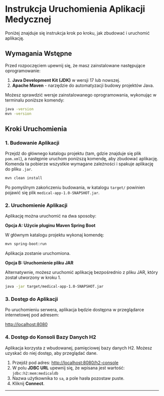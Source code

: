 # Instrukcja Uruchomienia Aplikacji Medycznej

Poniżej znajduje się instrukcja krok po kroku, jak zbudować i uruchomić aplikację.

## Wymagania Wstępne

Przed rozpoczęciem upewnij się, że masz zainstalowane następujące oprogramowanie:

1.  **Java Development Kit (JDK)** w wersji 17 lub nowszej.
2.  **Apache Maven** - narzędzie do automatyzacji budowy projektów Java.

Możesz sprawdzić wersje zainstalowanego oprogramowania, wykonując w terminalu poniższe komendy:
```bash
java -version
mvn -version
```

## Kroki Uruchomienia

### 1. Budowanie Aplikacji

Przejdź do głównego katalogu projektu (tam, gdzie znajduje się plik `pom.xml`), a następnie uruchom poniższą komendę, aby zbudować aplikację. Komenda ta pobierze wszystkie wymagane zależności i spakuje aplikację do pliku `.jar`.

```bash
mvn clean install
```

Po pomyślnym zakończeniu budowania, w katalogu `target/` powinien pojawić się plik `medical-app-1.0-SNAPSHOT.jar`.

### 2. Uruchomienie Aplikacji

Aplikację można uruchomić na dwa sposoby:

**Opcja A: Użycie pluginu Maven Spring Boot**

W głównym katalogu projektu wykonaj komendę:

```bash
mvn spring-boot:run
```

Aplikacja zostanie uruchomiona.

**Opcja B: Uruchomienie pliku JAR**

Alternatywnie, możesz uruchomić aplikację bezpośrednio z pliku JAR, który został utworzony w kroku 1.

```bash
java -jar target/medical-app-1.0-SNAPSHOT.jar
```

### 3. Dostęp do Aplikacji

Po uruchomieniu serwera, aplikacja będzie dostępna w przeglądarce internetowej pod adresem:

[http://localhost:8080](http://localhost:8080)

### 4. Dostęp do Konsoli Bazy Danych H2

Aplikacja korzysta z wbudowanej, pamięciowej bazy danych H2. Możesz uzyskać do niej dostęp, aby przeglądać dane.

1.  Przejdź pod adres: [http://localhost:8080/h2-console](http://localhost:8080/h2-console)
2.  W polu **JDBC URL** upewnij się, że wpisana jest wartość: `jdbc:h2:mem:medicaldb`
3.  Nazwa użytkownika to `sa`, a pole hasła pozostaw puste.
4.  Kliknij **Connect**.

---